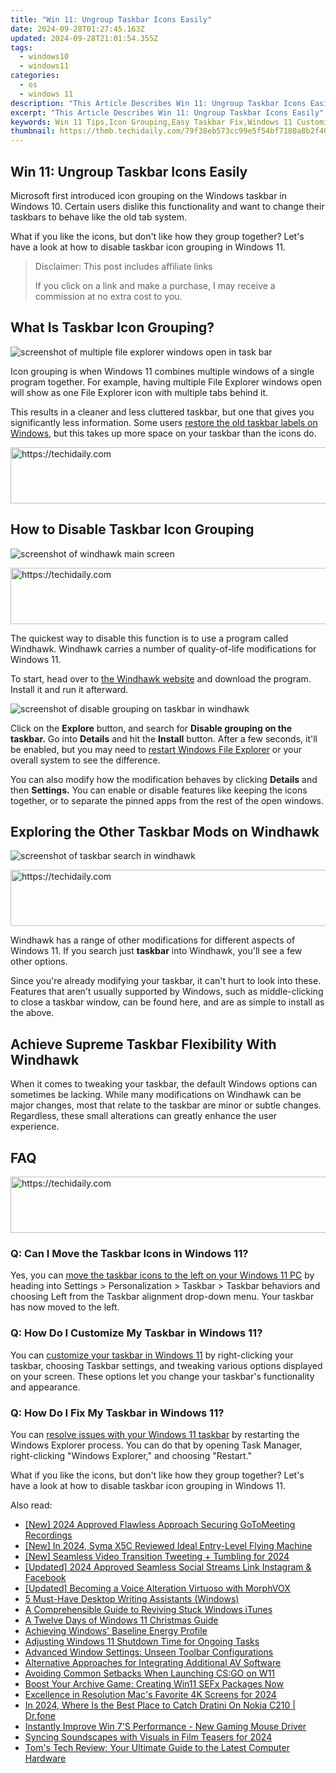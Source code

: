 ```yaml
---
title: "Win 11: Ungroup Taskbar Icons Easily"
date: 2024-09-28T01:27:45.163Z
updated: 2024-09-28T21:01:54.355Z
tags:
  - windows10
  - windows11
categories:
  - os
  - windows 11
description: "This Article Describes Win 11: Ungroup Taskbar Icons Easily"
excerpt: "This Article Describes Win 11: Ungroup Taskbar Icons Easily"
keywords: Win 11 Tips,Icon Grouping,Easy Taskbar Fix,Windows 11 Customize,Simplify Desktop,Manage Icons Quickly,Taskbar Organization
thumbnail: https://thmb.techidaily.com/79f38eb573cc99e5f54bf7180a8b2f400aa646add73d8ccbbc068b9cd2192911.jpg
---
```


## Win 11: Ungroup Taskbar Icons Easily

 Microsoft first introduced icon grouping on the Windows taskbar in Windows 10\. Certain users dislike this functionality and want to change their taskbars to behave like the old tab system.

 What if you like the icons, but don't like how they group together? Let's have a look at how to disable taskbar icon grouping in Windows 11\.

>  Disclaimer: This post includes affiliate links
>
>  If you click on a link and make a purchase, I may receive a commission at no extra cost to you.
>

## What Is Taskbar Icon Grouping?

![screenshot of multiple file explorer windows open in task bar](https://static1.makeuseofimages.com/wordpress/wp-content/uploads/2023/08/screenshot_of_multiple_file_explorer_windows_open_in_taskbar.jpg)

 Icon grouping is when Windows 11 combines multiple windows of a single program together. For example, having multiple File Explorer windows open will show as one File Explorer icon with multiple tabs behind it.

 This results in a cleaner and less cluttered taskbar, but one that gives you significantly less information. Some users [restore the old taskbar labels on Windows](https://www.makeuseof.com/windows-11-10-taskbar-labels/), but this takes up more space on your taskbar than the icons do.

<!-- affiliate ads begin -->
<a href="https://appsumo.8odi.net/c/5597632/2087408/7443" target="_top" id="2087408">
  <img src="//a.impactradius-go.com/display-ad/7443-2087408" border="0" alt="https://techidaily.com" width="728" height="90"/>
</a>
<img height="0" width="0" src="https://appsumo.8odi.net/i/5597632/2087408/7443" style="position:absolute;visibility:hidden;" border="0" />
<!-- affiliate ads end -->

## How to Disable Taskbar Icon Grouping

![screenshot of windhawk main screen](https://static1.makeuseofimages.com/wordpress/wp-content/uploads/2023/08/screenshot_of_windhawk_main_screen.jpg)

<!-- affiliate ads begin -->
<a href="https://appsumo.8odi.net/c/5597632/2082535/7443" target="_top" id="2082535">
  <img src="//a.impactradius-go.com/display-ad/7443-2082535" border="0" alt="https://techidaily.com" width="728" height="90"/>
</a>
<img height="0" width="0" src="https://appsumo.8odi.net/i/5597632/2082535/7443" style="position:absolute;visibility:hidden;" border="0" />
<!-- affiliate ads end -->

 The quickest way to disable this function is to use a program called Windhawk. Windhawk carries a number of quality-of-life modifications for Windows 11\.

 To start, head over to [the Windhawk website](https://windhawk.net) and download the program. Install it and run it afterward.

![screenshot of disable grouping on taskbar in windhawk](https://static1.makeuseofimages.com/wordpress/wp-content/uploads/2023/08/screenshot_of_disable_grouping_on_taskbar_windhawk.jpg)

 Click on the **Explore** button, and search for **Disable grouping on the taskbar.** Go into **Details** and hit the **Install** button. After a few seconds, it'll be enabled, but you may need to [restart Windows File Explorer](https://www.makeuseof.com/ways-to-restart-file-explorer-windows-10/) or your overall system to see the difference.

 You can also modify how the modification behaves by clicking **Details** and then **Settings.** You can enable or disable features like keeping the icons together, or to separate the pinned apps from the rest of the open windows.

## Exploring the Other Taskbar Mods on Windhawk

![screenshot of taskbar search in windhawk](https://static1.makeuseofimages.com/wordpress/wp-content/uploads/2023/08/screenshot_of_taskbar_search_in_windhawk.jpg)

<!-- affiliate ads begin -->
<a href="https://appsumo.8odi.net/c/5597632/2118325/7443" target="_top" id="2118325">
  <img src="//a.impactradius-go.com/display-ad/7443-2118325" border="0" alt="https://techidaily.com" width="728" height="90"/>
</a>
<img height="0" width="0" src="https://appsumo.8odi.net/i/5597632/2118325/7443" style="position:absolute;visibility:hidden;" border="0" />
<!-- affiliate ads end -->

 Windhawk has a range of other modifications for different aspects of Windows 11\. If you search just **taskbar** into Windhawk, you'll see a few other options.

 Since you're already modifying your taskbar, it can't hurt to look into these. Features that aren't usually supported by Windows, such as middle-clicking to close a taskbar window, can be found here, and are as simple to install as the above.

## Achieve Supreme Taskbar Flexibility With Windhawk

 When it comes to tweaking your taskbar, the default Windows options can sometimes be lacking. While many modifications on Windhawk can be major changes, most that relate to the taskbar are minor or subtle changes. Regardless, these small alterations can greatly enhance the user experience.

## FAQ

<!-- affiliate ads begin -->
<a href="https://imp.i357552.net/c/5597632/1030380/11832" target="_top" id="1030380">
  <img src="//a.impactradius-go.com/display-ad/11832-1030380" border="0" alt="https://techidaily.com" width="720" height="90"/>
</a>
<img height="0" width="0" src="https://imp.i357552.net/i/5597632/1030380/11832" style="position:absolute;visibility:hidden;" border="0" />
<!-- affiliate ads end -->

### Q: Can I Move the Taskbar Icons in Windows 11?

 Yes, you can [move the taskbar icons to the left on your Windows 11 PC](https://www.makeuseof.com/move-taskbar-windows-11/) by heading into Settings > Personalization > Taskbar > Taskbar behaviors and choosing Left from the Taskbar alignment drop-down menu. Your taskbar has now moved to the left.

### Q: How Do I Customize My Taskbar in Windows 11?

 You can [customize your taskbar in Windows 11](https://www.makeuseof.com/windows-11-customize-taskbar/) by right-clicking your taskbar, choosing Taskbar settings, and tweaking various options displayed on your screen. These options let you change your taskbar's functionality and appearance.

### Q: How Do I Fix My Taskbar in Windows 11?

 You can [resolve issues with your Windows 11 taskbar](https://www.makeuseof.com/windows-11-taskbar-not-working-loading/) by restarting the Windows Explorer process. You can do that by opening Task Manager, right-clicking "Windows Explorer," and choosing "Restart."

 What if you like the icons, but don't like how they group together? Let's have a look at how to disable taskbar icon grouping in Windows 11\.

<span class="atpl-alsoreadstyle">Also read:</span>
<div><ul>
<li><a href="https://screen-capture.techidaily.com/new-2024-approved-flawless-approach-securing-gotomeeting-recordings/"><u>[New] 2024 Approved Flawless Approach Securing GoToMeeting Recordings</u></a></li>
<li><a href="https://fox-friendly.techidaily.com/new-in-2024-syma-x5c-reviewed-ideal-entry-level-flying-machine/"><u>[New] In 2024, Syma X5C Reviewed Ideal Entry-Level Flying Machine</u></a></li>
<li><a href="https://twitter-videos.techidaily.com/new-seamless-video-transition-tweeting-plus-tumbling-for-2024/"><u>[New] Seamless Video Transition Tweeting + Tumbling for 2024</u></a></li>
<li><a href="https://instagram-clips.techidaily.com/updated-2024-approved-seamless-social-streams-link-instagram-and-facebook/"><u>[Updated] 2024 Approved Seamless Social Streams Link Instagram & Facebook</u></a></li>
<li><a href="https://extra-lessons.techidaily.com/updated-becoming-a-voice-alteration-virtuoso-with-morphvox/"><u>[Updated] Becoming a Voice Alteration Virtuoso with MorphVOX</u></a></li>
<li><a href="https://win11.techidaily.com/5-must-have-desktop-writing-assistants-windows/"><u>5 Must-Have Desktop Writing Assistants (Windows)</u></a></li>
<li><a href="https://win11.techidaily.com/a-comprehensible-guide-to-reviving-stuck-windows-itunes/"><u>A Comprehensible Guide to Reviving Stuck Windows iTunes</u></a></li>
<li><a href="https://win11.techidaily.com/a-twelve-days-of-windows-11-christmas-guide/"><u>A Twelve Days of Windows 11 Christmas Guide</u></a></li>
<li><a href="https://win11.techidaily.com/achieving-windows-baseline-energy-profile/"><u>Achieving Windows' Baseline Energy Profile</u></a></li>
<li><a href="https://win11.techidaily.com/adjusting-windows-11-shutdown-time-for-ongoing-tasks/"><u>Adjusting Windows 11 Shutdown Time for Ongoing Tasks</u></a></li>
<li><a href="https://win11.techidaily.com/advanced-window-settings-unseen-toolbar-configurations/"><u>Advanced Window Settings: Unseen Toolbar Configurations</u></a></li>
<li><a href="https://win11.techidaily.com/alternative-approaches-for-integrating-additional-av-software/"><u>Alternative Approaches for Integrating Additional AV Software</u></a></li>
<li><a href="https://win11.techidaily.com/avoiding-common-setbacks-when-launching-csgo-on-w11/"><u>Avoiding Common Setbacks When Launching CS:GO on W11</u></a></li>
<li><a href="https://win11.techidaily.com/boost-your-archive-game-creating-win11-sefx-packages-now/"><u>Boost Your Archive Game: Creating Win11 SEFx Packages Now</u></a></li>
<li><a href="https://some-techniques.techidaily.com/excellence-in-resolution-macs-favorite-4k-screens-for-2024/"><u>Excellence in Resolution Mac's Favorite 4K Screens for 2024</u></a></li>
<li><a href="https://android-pokemon-go.techidaily.com/in-2024-where-is-the-best-place-to-catch-dratini-on-nokia-c210-drfone-by-drfone-virtual-android/"><u>In 2024, Where Is the Best Place to Catch Dratini On Nokia C210 | Dr.fone</u></a></li>
<li><a href="https://driver-install.techidaily.com/instantly-improve-win-7s-performance-new-gaming-mouse-driver/"><u>Instantly Improve Win 7'S Performance - New Gaming Mouse Driver</u></a></li>
<li><a href="https://some-approaches.techidaily.com/syncing-soundscapes-with-visuals-in-film-teasers-for-2024/"><u>Syncing Soundscapes with Visuals in Film Teasers for 2024</u></a></li>
<li><a href="https://hardware-updates.techidaily.com/toms-tech-review-your-ultimate-guide-to-the-latest-computer-hardware/"><u>Tom's Tech Review: Your Ultimate Guide to the Latest Computer Hardware</u></a></li>
</ul></div>

<ins class="adsbygoogle"
      style="display:block"
      data-ad-client="ca-pub-7571918770474297"
      data-ad-slot="8358498916"
      data-ad-format="auto"
      data-full-width-responsive="true"></ins>
    